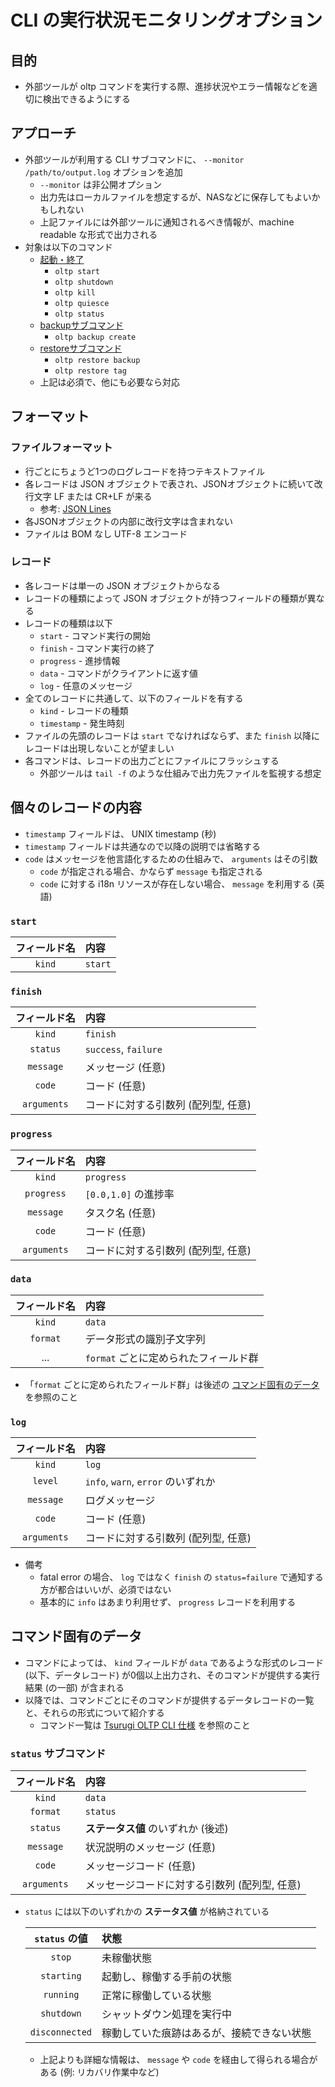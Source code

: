 # CLI の実行状況モニタリングオプション

## 目的

* 外部ツールが oltp コマンドを実行する際、進捗状況やエラー情報などを適切に検出できるようにする

## アプローチ

* 外部ツールが利用する CLI サブコマンドに、 `--monitor /path/to/output.log` オプションを追加
  * `--monitor` は非公開オプション
  * 出力先はローカルファイルを想定するが、NASなどに保存してもよいかもしれない
  * 上記ファイルには外部ツールに通知されるべき情報が、machine readable な形式で出力される
* 対象は以下のコマンド
  * [起動・終了](cli-spec-ja.md#%E8%B5%B7%E5%8B%95%E7%B5%82%E4%BA%86)
    * `oltp start`
    * `oltp shutdown`
    * `oltp kill`
    * `oltp quiesce`
    * `oltp status`
  * [backupサブコマンド](cli-spec-ja.md#backup-%E3%82%B5%E3%83%96%E3%82%B3%E3%83%9E%E3%83%B3%E3%83%89)
    * `oltp backup create`
  * [restoreサブコマンド](cli-spec-ja.md#restore-%E3%82%B5%E3%83%96%E3%82%B3%E3%83%9E%E3%83%B3%E3%83%89)
    * `oltp restore backup`
    * `oltp restore tag`
  * 上記は必須で、他にも必要なら対応

## フォーマット

### ファイルフォーマット

* 行ごとにちょうど1つのログレコードを持つテキストファイル
* 各レコードは JSON オブジェクトで表され、JSONオブジェクトに続いて改行文字 LF または CR+LF が来る
  * 参考: [JSON Lines](https://jsonlines.org/)
* 各JSONオブジェクトの内部に改行文字は含まれない
* ファイルは BOM なし UTF-8 エンコード

### レコード

* 各レコードは単一の JSON オブジェクトからなる
* レコードの種類によって JSON オブジェクトが持つフィールドの種類が異なる
* レコードの種類は以下
  * `start` - コマンド実行の開始
  * `finish` - コマンド実行の終了
  * `progress` - 進捗情報
  * `data` - コマンドがクライアントに返す値
  * `log` - 任意のメッセージ
* 全てのレコードに共通して、以下のフィールドを有する
  * `kind` - レコードの種類
  * `timestamp` - 発生時刻
* ファイルの先頭のレコードは `start` でなければならず、また `finish` 以降にレコードは出現しないことが望ましい
* 各コマンドは、レコードの出力ごとにファイルにフラッシュする
  * 外部ツールは `tail -f` のような仕組みで出力先ファイルを監視する想定

## 個々のレコードの内容

* `timestamp` フィールドは、 UNIX timestamp (秒)
* `timestamp` フィールドは共通なので以降の説明では省略する
* `code` はメッセージを他言語化するための仕組みで、 `arguments` はその引数
  * `code` が指定される場合、かならず `message` も指定される
  * `code` に対する i18n リソースが存在しない場合、 `message` を利用する (英語)

### `start`

| フィールド名 | 内容 |
|:-:|:--|
| `kind` | `start` |

### `finish`

| フィールド名 | 内容 |
|:-:|:--|
| `kind` | `finish` |
| `status` | `success`, `failure` |
| `message` | メッセージ (任意) |
| `code` | コード (任意) |
| `arguments` | コードに対する引数列 (配列型, 任意) |

### `progress`

| フィールド名 | 内容 |
|:-:|:--|
| `kind` | `progress` |
| `progress` | `[0.0,1.0]` の進捗率 |
| `message` | タスク名 (任意) |
| `code` | コード (任意) |
| `arguments` | コードに対する引数列 (配列型, 任意) |

### `data`

| フィールド名 | 内容 |
|:-:|:--|
| `kind` | `data` |
| `format` | データ形式の識別子文字列 |
| ... | `format` ごとに定められたフィールド群 |

* 「`format` ごとに定められたフィールド群」は後述の [コマンド固有のデータ](#コマンド固有のデータ) を参照のこと

### `log`

| フィールド名 | 内容 |
|:-:|:--|
| `kind` | `log` |
| `level` | `info`, `warn`, `error` のいずれか |
| `message` | ログメッセージ |
| `code` | コード (任意) |
| `arguments` | コードに対する引数列 (配列型, 任意) |

* 備考
  * fatal error の場合、 `log` ではなく `finish` の `status=failure` で通知する方が都合はいいが、必須ではない
  * 基本的に `info` はあまり利用せず、 `progress` レコードを利用する

## コマンド固有のデータ

* コマンドによっては、 `kind` フィールドが `data` であるような形式のレコード (以下、データレコード) が0個以上出力され、そのコマンドが提供する実行結果 (の一部) が含まれる
* 以降では、コマンドごとにそのコマンドが提供するデータレコードの一覧と、それらの形式について紹介する
  * コマンド一覧は [Tsurugi OLTP CLI 仕様](cli-spec-ja.md) を参照のこと

### `status` サブコマンド

| フィールド名 | 内容 |
|:-:|:--|
| `kind` | `data` |
| `format` | `status` |
| `status` | __ステータス値__ のいずれか (後述) |
| `message` | 状況説明のメッセージ (任意) |
| `code` | メッセージコード (任意) |
| `arguments` | メッセージコードに対する引数列 (配列型, 任意) |

* `status` には以下のいずれかの __ステータス値__ が格納されている

  | `status` の値 | 状態 |
  |:-:|:--|
  | `stop` | 未稼働状態 |
  | `starting` | 起動し、稼働する手前の状態 |
  | `running` | 正常に稼働している状態 |
  | `shutdown` | シャットダウン処理を実行中 |
  | `disconnected` | 稼動していた痕跡はあるが、接続できない状態 |

  * 上記よりも詳細な情報は、 `message` や `code` を経由して得られる場合がある (例: リカバリ作業中など)